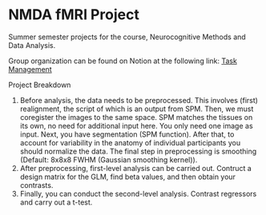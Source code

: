 # NMDA fMRI Project
Summer semester projects for the course, Neurocognitive Methods and Data Analysis.

Group organization can be found on Notion at the following link: [Task Management](https://www.notion.so/invite/8f8b13efde52269851b1f1c695d6d4aae8a45b33)


Project Breakdown
1) Before analysis, the data needs to be preprocessed. This involves (first) realignment, the script of which is an output from SPM. Then, we must coregister the images to the same space. SPM matches the tissues on its own, no need for additional input here. You only need one image as input. Next, you have segmentation (SPM function). After that, to account for variability in the anatomy of individual participants you should normalize the data. The final step in preprocessing is smoothing (Default: 8x8x8 FWHM (Gaussian smoothing kernel)).
2) After preprocessing, first-level analysis can be carried out. Contruct a design matrix for the GLM, find beta values, and then obtain your contrasts.
3) Finally, you can conduct the second-level analysis. Contrast regressors and carry out a t-test.

